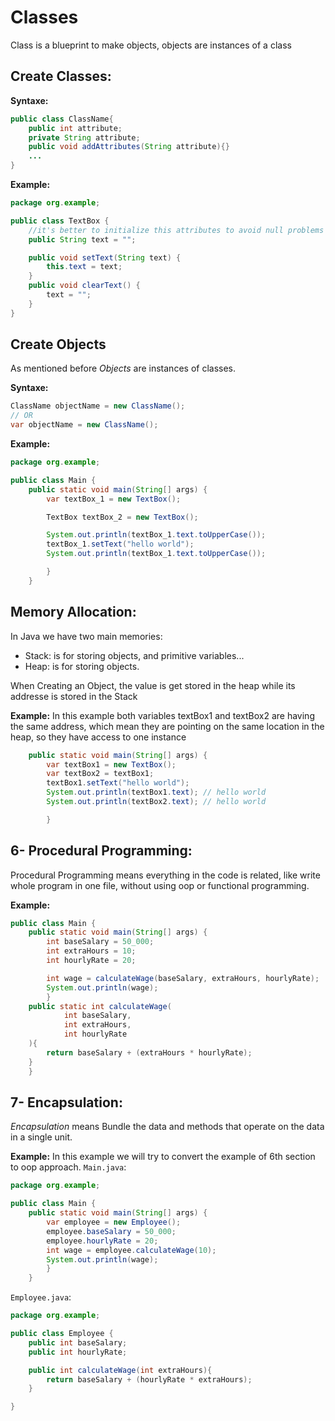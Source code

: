 # Classes
Class is a blueprint to make objects, objects are instances of a class

## Create Classes:

**Syntaxe:**
```java
public class ClassName{
    public int attribute;
    private String attribute;
    public void addAttributes(String attribute){}
    ...
}
```
**Example:**
```java
package org.example;

public class TextBox {
    //it's better to initialize this attributes to avoid null problems
    public String text = "";

    public void setText(String text) {
        this.text = text;
    }
    public void clearText() {
        text = "";
    }
}

```

## Create Objects
As mentioned before *Objects* are instances of classes.

**Syntaxe:**

```java
ClassName objectName = new ClassName();
// OR 
var objectName = new ClassName();
```

**Example:**

```java
package org.example;

public class Main {
    public static void main(String[] args) {
        var textBox_1 = new TextBox();

        TextBox textBox_2 = new TextBox();

        System.out.println(textBox_1.text.toUpperCase());
        textBox_1.setText("hello world");
        System.out.println(textBox_1.text.toUpperCase());

        }
    }

```

## Memory Allocation: 
In Java we have two main memories:
- Stack: is for storing objects, and primitive variables...
- Heap: is for storing objects.

When Creating an Object, the value is get stored in the heap while its addresse is stored in the Stack

**Example:**
In this example both variables textBox1 and textBox2 are having the same address, which mean they are pointing on the same location in the heap, so they have access to one instance

```java
    public static void main(String[] args) {
        var textBox1 = new TextBox();
        var textBox2 = textBox1;
        textBox1.setText("hello world");
        System.out.println(textBox1.text); // hello world
        System.out.println(textBox2.text); // hello world

        }

```

## 6- Procedural Programming: 

Procedural Programming means everything in the code is related, like write whole program in one file, without using oop or functional programming.

**Example:**
```java
public class Main {
    public static void main(String[] args) {
        int baseSalary = 50_000;
        int extraHours = 10;
        int hourlyRate = 20;

        int wage = calculateWage(baseSalary, extraHours, hourlyRate);
        System.out.println(wage);
        }
    public static int calculateWage(
            int baseSalary,
            int extraHours,
            int hourlyRate
    ){
        return baseSalary + (extraHours * hourlyRate);
    }
    }

```
## 7- Encapsulation:

*Encapsulation* means Bundle the data and methods that operate on the data in a single unit.   

**Example:**
In this example we will try to convert the example of 6th section to oop approach.
`Main.java`:
```java
package org.example;

public class Main {
    public static void main(String[] args) {
        var employee = new Employee();
        employee.baseSalary = 50_000;
        employee.hourlyRate = 20;
        int wage = employee.calculateWage(10);
        System.out.println(wage);
        }
    }

```

`Employee.java`:
```java
package org.example;

public class Employee {
    public int baseSalary;
    public int hourlyRate;

    public int calculateWage(int extraHours){
        return baseSalary + (hourlyRate * extraHours);
    }

}

```


